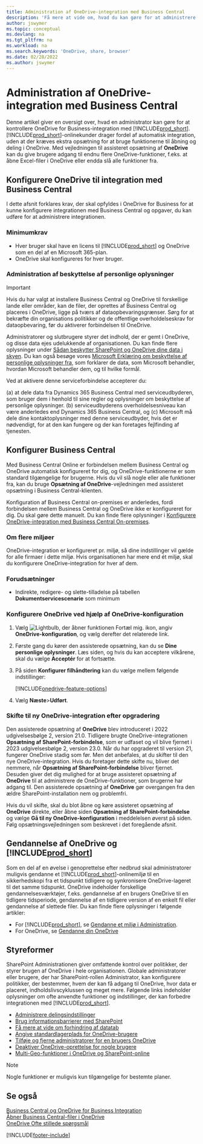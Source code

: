 ```yaml
---
title: Administration af OneDrive-integration med Business Central
description: 'Få mere at vide om, hvad du kan gøre for at administrere en integration mellem Business Central og OneDrive for Business.'
author: jswymer
ms.topic: conceptual
ms.devlang: na
ms.tgt_pltfrm: na
ms.workload: na
ms.search.keywords: 'OneDrive, share, browser'
ms.date: 02/28/2022
ms.author: jswymer
---
```

# <a name="managing-onedrive-integration-with-business-central" />Administration af OneDrive-integration med Business Central

Denne artikel giver en oversigt over, hvad en administrator kan gøre for at kontrollere OneDrive for Business-integration med [!INCLUDE[prod_short](includes/prod_short.md)]. [!INCLUDE[prod_short](includes/prod_short.md)]-onlinekunder drager fordel af automatisk integration, uden at der kræves ekstra opsætning for at bruge funktionerne til åbning og deling i OneDrive. Med vejledningen til assisteret opsætning af **OneDrive** kan du give brugere adgang til endnu flere OneDrive-funktioner, f.eks. at åbne Excel-filer i OneDrive eller endda slå alle funktioner fra.  

## <a name="configure-onedrive-for-integration-with-business-central" />Konfigurere OneDrive til integration med Business Central

I dette afsnit forklares krav, der skal opfyldes i OneDrive for Business for at kunne konfigurere integrationen med Business Central og opgaver, du kan udføre for at administrere integrationen.

### <a name="minimum-requirements" />Minimumkrav

* Hver bruger skal have en licens til [!INCLUDE[prod_short](includes/prod_short.md)] og OneDrive som en del af en Microsoft 365-plan.
* OneDrive skal konfigureres for hver bruger.

### <a name="managing-privacy" />Administration af beskyttelse af personlige oplysninger

> [!IMPORTANT]
> Hvis du har valgt at installere Business Central og OneDrive til forskellige lande eller områder, kan de filer, der oprettes af Business Central og placeres i OneDrive, ligge på tværs af dataopbevaringsgrænser. Sørg for at bekræfte din organisations politikker og de offentlige overholdelseskrav for dataopbevaring, før du aktiverer forbindelsen til OneDrive.

Administratorer og slutbrugere styrer det indhold, der er gemt i OneDrive, og disse data ejes udelukkende af organisationen. Du kan finde flere oplysninger under [Sådan beskytter SharePoint og OneDrive dine data i skyen](/sharepoint/safeguarding-your-data). Du kan også besøge vores [Microsoft Erklæring om beskyttelse af personlige oplysninger fra](https://privacy.microsoft.com/en-us/privacystatement), som forklarer de data, som Microsoft behandler, hvordan Microsoft behandler dem, og til hvilke formål.

Ved at aktivere denne serviceforbindelse accepterer du:

(a) at dele data fra Dynamics 365 Business Central med serviceudbyderen, som bruger dem i henhold til sine regler og oplysninger om beskyttelse af personlige oplysninger. (b) serviceudbyderens overholdelsesniveau kan være anderledes end Dynamics 365 Business Central, og (c) Microsoft må dele dine kontaktoplysninger med denne serviceudbyder, hvis det er nødvendigt, for at den kan fungere og der kan foretages fejlfinding af tjenesten.

## <a name="configure-business-central" />Konfigurer Business Central

Med Business Central Online er forbindelsen mellem Business Central og OneDrive automatisk konfigureret for dig, og OneDrive-funktionerne er som standard tilgængelige for brugerne. Hvis du vil slå nogle eller alle funktioner fra, kan du bruge **Opsætning af OneDrive**-vejledningen med assisteret opsætning i Business Central-klienten.

Konfiguration af Business Central on-premises er anderledes, fordi forbindelsen mellem Business Central og OneDrive ikke er konfigureret for dig. Du skal gøre dette manuelt. Du kan finde flere oplysninger i [Konfigurere OneDrive-integration med Business Central On-premises](admin-onedrive-integration-onpremises.md).

### <a name="about-multiple-environments" />Om flere miljøer

OneDrive-integration er konfigureret pr. miljø, så dine indstillinger vil gælde for alle firmaer i dette miljø. Hvis organisationen har mere end ét miljø, skal du konfigurere OneDrive-integration for hver af dem.

### <a name="prerequisites" />Forudsætninger

- Indirekte, redigere- og slette-tilladelse på tabellen **Dokumentservicescenarie** som minimum

### <a name="configure-onedrive-using-onedrive-setup" />Konfigurere OneDrive ved hjælp af OneDrive-konfiguration

1. Vælg ![Lightbulb, der åbner funktionen Fortæl mig.](media/ui-search/search_small.png "Fortæl mig, hvad du vil foretage dig") ikon, angiv **OneDrive-konfiguration**, og vælg derefter det relaterede link. 
2. Første gang du kører den assisterede opsætning, kan du se **Dine personlige oplysninger**. Læs siden, og hvis du kan acceptere vilkårene, skal du vælge **Acceptér** for at fortsætte.
3. På siden **Konfigurer filhåndtering** kan du vælge mellem følgende indstillinger:

   [!INCLUDE[onedrive-feature-options](includes/onedrive-feature-options.md)]
4. Vælg **Næste**>**Udført**.

### <a name="switching-to-new-onedrive-integration-after-upgrade" />Skifte til ny OneDrive-integration efter opgradering

Den assisterede opsætning af **OneDrive** blev introduceret i 2022 udgivelsesbølge 2, version 21.0. Tidligere brugte OneDrive-integrationen **Opsætning af SharePoint-forbindelse**, som er udfaset og vil blive fjernet i 2023 udgivelsesbølge 2, version 23.0. Når du har opgraderet til version 21, fungerer OneDrive stadig som før. Men det anbefales, at du skifter til den nye OneDrive-integration. Hvis du foretager dette skifte nu, bliver det nemmere, når **Opsætning af SharePoint-forbindelse** bliver fjernet. Desuden giver det dig mulighed for at bruge assisteret opsætning af **OneDrive** til at administrere de OneDrive-funktioner, som brugerne har adgang til. Den assisterede opsætning af **OneDrive** gør overgangen fra den ældre SharePoint-installation nem og problemfri.

Hvis du vil skifte, skal du blot åbne og køre assisteret opsætning af **OneDrive** direkte, eller åbne siden **Opsætning af SharePoint-forbindelse** og vælge **Gå til ny OneDrive-konfiguration** i meddelelsen øverst på siden. Følg opsætningsvejledningen som beskrevet i det foregående afsnit.

## <a name="restoring-onedrive-and-" />Gendannelse af OneDrive og [!INCLUDE[prod_short](includes/prod_short.md)]

Som en del af en øvelse i genoprettelse efter nedbrud skal administratorer muligvis gendanne et [!INCLUDE[prod_short](includes/prod_short.md)]-onlinemiljø til en sikkerhedskopi fra et tidspunkt tidligere og synkronisere OneDrive-lageret til det samme tidspunkt. OneDrive indeholder forskellige gendannelsesværktøjer, f.eks. gendannelse af en brugers OneDrive til en tidligere tidsperiode, gendannelse af en tidligere version af en enkelt fil eller gendannelse af slettede filer. Du kan finde flere oplysninger i følgende artikler:

* For [!INCLUDE[prod_short](includes/prod_short.md)], se [Gendanne et miljø i Administration](/dynamics365/business-central/dev-itpro/administration/tenant-admin-center-backup-restore).
* For OneDrive, se [Gendanne din OneDrive](https://support.microsoft.com/en-us/office/restore-your-onedrive-fa231298-759d-41cf-bcd0-25ac53eb8a15?ui=en-us&rs=en-us&ad=us)

## <a name="governance" />Styreformer

SharePoint Administrationen giver omfattende kontrol over politikker, der styrer brugen af OneDrive i hele organisationen. Globale administratorer eller brugere, der har SharePoint-rollen Administrator, kan konfigurere politikker, der bestemmer, hvem der kan få adgang til OneDrive, hvor data er placeret, indholdslivscyklussen og meget mere. Følgende links indeholder oplysninger om ofte anvendte funktioner og indstillinger, der kan forbedre integrationen med [!INCLUDE[prod_short](includes/prod_short.md)]. 

* [Administrere delingsindstillinger](/sharepoint/turn-external-sharing-on-or-off)
* [Brug informationsbarrierer med SharePoint](/sharepoint/information-barriers)
* [Få mere at vide om forhindring af datatab](/microsoft-365/compliance/dlp-learn-about-dlp)
* [Angive standardlagerplads for OneDrive-brugere](/onedrive/set-default-storage-space)
* [Tilføje og fjerne administratorer for en brugers OneDrive](/sharepoint/manage-user-profiles#add-and-remove-admins-for-a-users-onedrive)
* [Deaktiver OneDrive-oprettelse for nogle brugere](/sharepoint/manage-user-profiles#disable-onedrive-creation-for-some-users)
* [Multi-Geo-funktioner i OneDrive og SharePoint-online](/microsoft-365/enterprise/multi-geo-capabilities-in-onedrive-and-sharepoint-online-in-microsoft-365)

> [!NOTE]
> Nogle funktioner er muligvis kun tilgængelige for bestemte planer.

## <a name="see-also" />Se også

[Business Central og OneDrive for Business Integration](across-onedrive-overview.md)  
[Åbner Business Central-filer i OneDrive](across-share-onedrive.md)  
[OneDrive Ofte stillede spørgsmål](admin-onedrive-faq.md)  

[!INCLUDE[footer-include](includes/footer-banner.md)]
